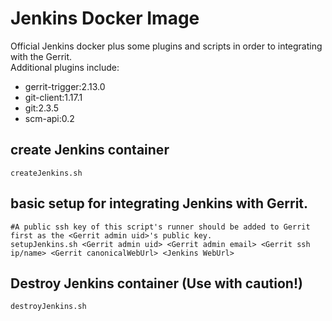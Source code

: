 # Jenkins Docker Image
Official Jenkins docker plus some plugins and scripts in order to integrating with the Gerrit.  
Additional plugins include:
* gerrit-trigger:2.13.0
* git-client:1.17.1
* git:2.3.5
* scm-api:0.2

## create Jenkins container
    createJenkins.sh
## basic setup for integrating Jenkins with Gerrit.
    #A public ssh key of this script's runner should be added to Gerrit first as the <Gerrit admin uid>'s public key.
    setupJenkins.sh <Gerrit admin uid> <Gerrit admin email> <Gerrit ssh ip/name> <Gerrit canonicalWebUrl> <Jenkins WebUrl>
## Destroy Jenkins container (Use with caution!)
    destroyJenkins.sh
